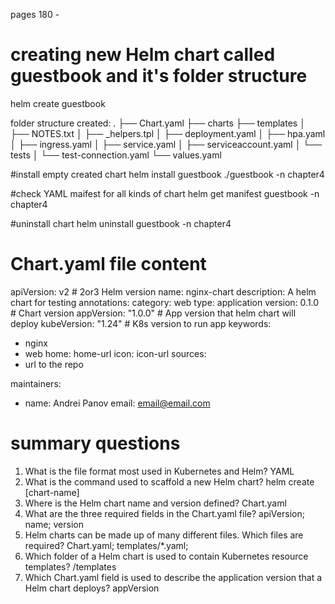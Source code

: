 pages 180 - 

# creating new Helm chart called guestbook and it's folder structure

helm create guestbook

folder structure created:
.
├── Chart.yaml
├── charts
├── templates
│   ├── NOTES.txt
│   ├── _helpers.tpl
│   ├── deployment.yaml
│   ├── hpa.yaml
│   ├── ingress.yaml
│   ├── service.yaml
│   ├── serviceaccount.yaml
│   └── tests
│       └── test-connection.yaml
└── values.yaml

#install empty created chart
helm install guestbook ./guestbook -n chapter4

#check YAML maifest for all kinds of chart
helm get manifest guestbook -n chapter4

#uninstall chart
helm uninstall guestbook -n chapter4

# Chart.yaml file content

apiVersion: v2 # 2or3 Helm version
name: nginx-chart
description: A helm chart for testing
annotations:
  category: web
type: application
version: 0.1.0 # Chart version
appVersion: "1.0.0" # App version that helm chart will deploy
kubeVersion: "1.24" # K8s version to run app
keywords:
- nginx
- web
home: home-url
icon: icon-url
sources:
- url to the repo

maintainers:
  - name: Andrei Panov
    email: email@email.com


# summary questions

1. What is the file format most used in Kubernetes and Helm? YAML
2. What is the command used to scaffold a new Helm chart? helm create [chart-name]
3. Where is the Helm chart name and version defined? Chart.yaml
4. What are the three required fields in the Chart.yaml file? apiVersion; name; version
5. Helm charts can be made up of many different files. Which files are
required? Chart.yaml; templates/*.yaml;
6. Which folder of a Helm chart is used to contain Kubernetes resource
templates? /templates
7. Which Chart.yaml field is used to describe the application version that a
Helm chart deploys? appVersion
